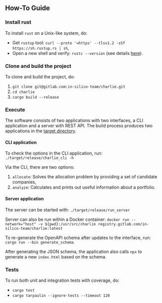 ## How-To Guide

### Install rust

To install `rust` on a Unix-like system, do:
- Get `rustup` tool: `curl --proto '=https' --tlsv1.2 -sSf https://sh.rustup.rs | sh`,
- Open a new shell and verify: `rustc --version` (see details [here](https://www.rust-lang.org/tools/install)).

### Clone and build the project

To clone and build the project, do:
1. `git clone git@gitlab.com:in-silico-team/charlie.git`
2. `cd charlie`
3. `cargo build --release`

### Execute

The software consists of two applications with two interfaces, a CLI application and a server with REST API. The build
process produces two applications in the [target directory](/target/release).

#### CLI application

To check the options in the CLI application, run:
```./target/release/charlie_cli -h```

Via the CLI, there are two options:
1. `allocate`: Solves the allocation problem by providing a set of candidate companies,
2. `analyze`: Calculates and prints out useful information about a portfolio.

#### Server application

The server can be started with:
```./target/release/run_server```

Server can also be run within a Docker container:
```docker run --network="host" -v ${pwd}:/usr/src/charlie registry.gitlab.com/in-silico-team/charlie:latest```

To re-generate the OpenAPI schema after updates to the interface, run:
```cargo run --bin generate_schema```

After generating the JSON schema, the application also calls `npx` to generate a new `index.html` based on the schema.

### Tests

To run both unit and integration tests with coverage, do:
- `cargo test`
- `cargo tarpaulin --ignore-tests --timeout 120`
